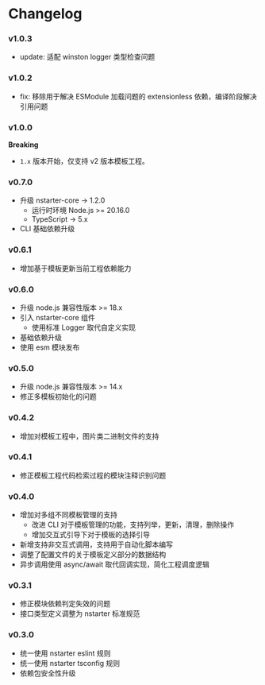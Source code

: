 # Changelog

### v1.0.3

* update: 适配 winston logger 类型检查问题


### v1.0.2

* fix: 移除用于解决 ESModule 加载问题的 extensionless 依赖，编译阶段解决引用问题

### v1.0.0

**Breaking**
* `1.x` 版本开始，仅支持 v2 版本模板工程。

### v0.7.0

* 升级 nstarter-core -> 1.2.0
    - 运行时环境 Node.js >= 20.16.0
    - TypeScript -> 5.x
* CLI 基础依赖升级

### v0.6.1

* 增加基于模板更新当前工程依赖能力

### v0.6.0

* 升级 node.js 兼容性版本 >= 18.x
* 引入 nstarter-core 组件
  - 使用标准 Logger 取代自定义实现
* 基础依赖升级
* 使用 esm 模块发布

### v0.5.0

* 升级 node.js 兼容性版本 >= 14.x
* 修正多模板初始化的问题

### v0.4.2

* 增加对模板工程中，图片类二进制文件的支持

### v0.4.1

* 修正模板工程代码检索过程的模块注释识别问题

### v0.4.0

* 增加对多组不同模板管理的支持
  * 改进 CLI 对于模板管理的功能，支持列举，更新，清理，删除操作
  * 增加交互式引导下对于模板的选择引导
* 新增支持非交互式调用，支持用于自动化脚本编写
* 调整了配置文件的关于模板定义部分的数据结构
* 异步调用使用 async/await 取代回调实现，简化工程调度逻辑

### v0.3.1

* 修正模块依赖判定失效的问题
* 接口类型定义调整为 nstarter 标准规范

### v0.3.0

* 统一使用 nstarter eslint 规则
* 统一使用 nstarter tsconfig 规则
* 依赖包安全性升级
